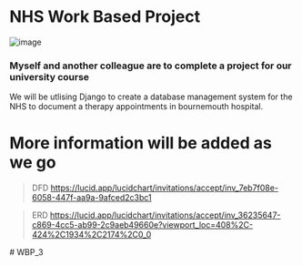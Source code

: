 # NHS Work Based Project

![image](https://user-images.githubusercontent.com/56073739/113904755-53337000-97ca-11eb-80d8-12d9693b4731.png)

### Myself and another colleague are to complete a project for our university course

We will be utlising Django to create a database management system for the NHS to document a therapy appointments in bournemouth hospital.

# More information will be added as we go

> DFD https://lucid.app/lucidchart/invitations/accept/inv_7eb7f08e-6058-447f-aa9a-9afced2c3bc1

> ERD https://lucid.app/lucidchart/invitations/accept/inv_36235647-c869-4cc5-ab99-2c9aeb49660e?viewport_loc=408%2C-424%2C1934%2C2174%2C0_0

#   W B P _ 3  
 